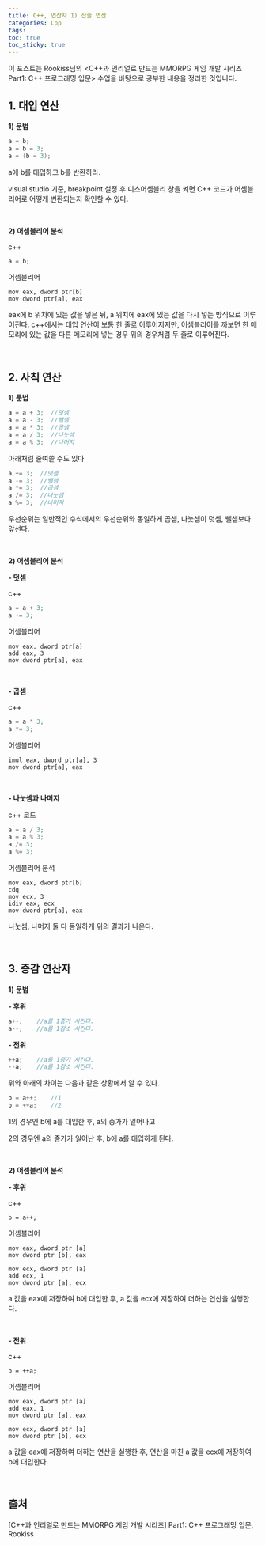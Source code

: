 ```yaml
---
title: C++, 연산자 1) 산술 연산
categories: Cpp
tags: 
toc: true
toc_sticky: true
---
```


이 포스트는 Rookiss님의 \<C++과 언리얼로 만드는 MMORPG 게임 개발 시리즈 Part1: C++ 프로그래밍 입문> 수업을 바탕으로 공부한 내용을 정리한 것입니다. 

## **1. 대입 연산**

**1) 문법**

```c++
a = b;
a = b = 3;
a = (b = 3);
```

a에 b를 대입하고 b를 반환하라.

visual studio 기준, breakpoint 설정 후 디스어셈블리 창을 켜면 C++ 코드가 어셈블리어로 어떻게 변환되는지 확인할 수 있다. 

<br/>

**2) 어셈블리어 분석**

c++
```c++
a = b;
```

어셈블리어
```
mov eax, dword ptr[b]
mov dword ptr[a], eax
```

eax에 b 위치에 있는 값을 넣은 뒤, a 위치에 eax에 있는 값을 다시 넣는 방식으로 이루어진다. c++에서는 대입 연산이 보통 한 줄로 이루어지지만, 어셈블리어를 까보면 한 메모리에 있는 값을 다른 메모리에 넣는 경우 위의 경우처럼 두 줄로 이루어진다. 


<br/>

## **2. 사칙 연산**

**1) 문법**

```c++
a = a + 3;  //덧셈
a = a - 3;  //뺄셈
a = a * 3;  //곱셈
a = a / 3;  //나눗셈
a = a % 3;  //나머지
```

아래처럼 줄여쓸 수도 있다

```c++
a += 3;  //덧셈
a -= 3;  //뺄셈
a *= 3;  //곱셈
a /= 3;  //나눗셈
a %= 3;  //나머지
```

우선순위는 일반적인 수식에서의 우선순위와 동일하게 곱셈, 나눗셈이 덧셈, 뺄셈보다 앞선다. 

<br/>

**2) 어셈블리어 분석**

**- 덧셈**

c++

```c++
a = a + 3;
a += 3;
```

어셈블리어
```
mov eax, dword ptr[a]
add eax, 3
mov dword ptr[a], eax
```

<br/>

**- 곱셈**

c++

```c++
a = a * 3;
a *= 3;
```

어셈블리어

```
imul eax, dword ptr[a], 3
mov dword ptr[a], eax
```
<br/>

**- 나눗셈과 나머지**

c++ 코드

```c++
a = a / 3;
a = a % 3;
a /= 3;
a %= 3;
```

어셈블리어 분석

```
mov eax, dword ptr[b]
cdq
mov ecx, 3
idiv eax, ecx
mov dword ptr[a], eax
```

나눗셈, 나머지 둘 다 동일하게 위의 결과가 나온다. 

<br/>

## **3. 증감 연산자**

**1) 문법**

**- 후위**

```c++
a++;    //a를 1증가 시킨다.
a--;    //a를 1감소 시킨다.
```

**- 전위**

```c++
++a;    //a를 1증가 시킨다.
--a;    //a를 1감소 시킨다.
```

위와 아래의 차이는 다음과 같은 상황에서 알 수 있다. 

```c++
b = a++;    //1
b = ++a;    //2
```

1의 경우엔 b에 a를 대입한 후, a의 증가가 일어나고

2의 경우엔 a의 증가가 일어난 후, b에 a를 대입하게 된다.

<br/>

**2) 어셈블리어 분석**

**- 후위**

c++
```
b = a++;
```
어셈블리어
```
mov eax, dword ptr [a]
mov dword ptr [b], eax

mov ecx, dword ptr [a]
add ecx, 1
mov dword ptr [a], ecx
```

a 값을 eax에 저장하여 b에 대입한 후, a 값을 ecx에 저장하여 더하는 연산을 실행한다. 

<br/>

**- 전위**

c++
```
b = ++a;
```
어셈블리어
```
mov eax, dword ptr [a]
add eax, 1
mov dword ptr [a], eax

mov ecx, dword ptr [a]
mov dword ptr [b], ecx
```

a 값을 eax에 저장하여 더하는 연산을 실행한 후, 연산을 마친 a 값을 ecx에 저장하여 b에 대입한다. 

<br/>

## **출처**

[C++과 언리얼로 만드는 MMORPG 게임 개발 시리즈] Part1: C++ 프로그래밍 입문, Rookiss

